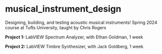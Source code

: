 # musical_instrument_design
Designing, building, and testing acoustic musical instruments!
Spring 2024 course at Tufts University, taught by Chris Rogers


**Project 1:** LabVIEW Spectrum Analyzer, with Ethan Goldman, 1 week

**Project 2:** LabVIEW Timbre Synthesizer, with Jack Goldberg, 1 week
